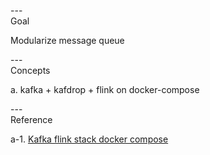 ---\
Goal

Modularize message queue




---\
Concepts

a. kafka + kafdrop + flink on docker-compose




---\
Reference


a-1. [Kafka flink stack docker compose](https://github.com/jaysooo/kafka-flink-stack-docker-compose)
